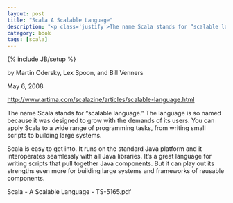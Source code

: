 ```yaml
---
layout: post
title: "Scala A Scalable Language"
description: "<p class='justify'>The name Scala stands for “scalable language.” The language is so named because it was designed to grow with the demands of its users. You can apply Scala to a wide range of programming tasks, from writing small scripts to building large systems.</p><p class='justify'>Scala is easy to get into. It runs on the standard Java platform and it interoperates seamlessly with all Java libraries. It’s a great language for writing scripts that pull together Java components. But it can play out its strengths even more for building large systems and frameworks of reusable components.</p>"
category: book
tags: [scala]
---
```

{% include JB/setup %}

by Martin Odersky, Lex Spoon, and Bill Venners

May 6, 2008

<http://www.artima.com/scalazine/articles/scalable-language.html>

<p class='justify'>The name Scala stands for “scalable language.” The language is so named because it was designed to grow with the demands of its users. You can apply Scala to a wide range of programming tasks, from writing small scripts to building large systems.</p>

<p class='justify'>Scala is easy to get into. It runs on the standard Java platform and it interoperates seamlessly with all Java libraries. It’s a great language for writing scripts that pull together Java components. But it can play out its strengths even more for building large systems and frameworks of reusable components.</p>

Scala - A Scalable Language - TS-5165.pdf


